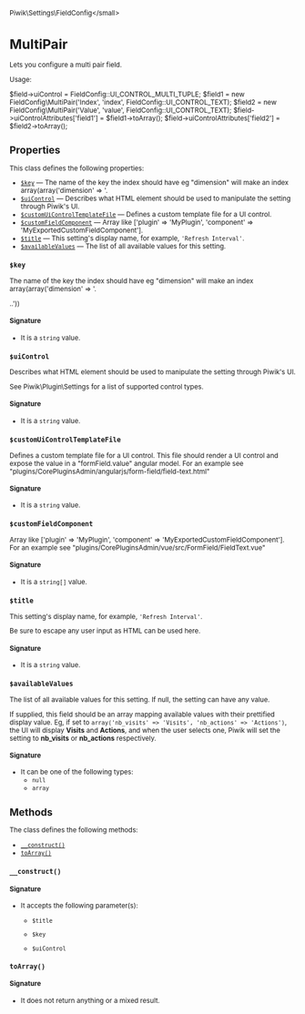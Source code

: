 <small>Piwik\Settings\FieldConfig\</small>

MultiPair
=========

Lets you configure a multi pair field.

Usage:

$field->uiControl = FieldConfig::UI_CONTROL_MULTI_TUPLE;
$field1 = new FieldConfig\MultiPair('Index', 'index', FieldConfig::UI_CONTROL_TEXT);
$field2 = new FieldConfig\MultiPair('Value', 'value', FieldConfig::UI_CONTROL_TEXT);
$field->uiControlAttributes['field1'] = $field1->toArray();
$field->uiControlAttributes['field2'] = $field2->toArray();

Properties
----------

This class defines the following properties:

- [`$key`](#$key) &mdash; The name of the key the index should have eg "dimension" will make an index array(array('dimension' => '.
- [`$uiControl`](#$uicontrol) &mdash; Describes what HTML element should be used to manipulate the setting through Piwik's UI.
- [`$customUiControlTemplateFile`](#$customuicontroltemplatefile) &mdash; Defines a custom template file for a UI control.
- [`$customFieldComponent`](#$customfieldcomponent) &mdash; Array like ['plugin' => 'MyPlugin', 'component' => 'MyExportedCustomFieldComponent'].
- [`$title`](#$title) &mdash; This setting's display name, for example, `'Refresh Interval'`.
- [`$availableValues`](#$availablevalues) &mdash; The list of all available values for this setting.

<a name="$key" id="$key"></a>
<a name="key" id="key"></a>
### `$key`

The name of the key the index should have eg "dimension" will make an index array(array('dimension' => '.

..'))

#### Signature

- It is a `string` value.

<a name="$uicontrol" id="$uicontrol"></a>
<a name="uiControl" id="uiControl"></a>
### `$uiControl`

Describes what HTML element should be used to manipulate the setting through Piwik's UI.

See Piwik\Plugin\Settings for a list of supported control types.

#### Signature

- It is a `string` value.

<a name="$customuicontroltemplatefile" id="$customuicontroltemplatefile"></a>
<a name="customUiControlTemplateFile" id="customUiControlTemplateFile"></a>
### `$customUiControlTemplateFile`

Defines a custom template file for a UI control. This file should render a UI control and expose the value in a
"formField.value" angular model. For an example see "plugins/CorePluginsAdmin/angularjs/form-field/field-text.html"

#### Signature

- It is a `string` value.

<a name="$customfieldcomponent" id="$customfieldcomponent"></a>
<a name="customFieldComponent" id="customFieldComponent"></a>
### `$customFieldComponent`

Array like ['plugin' => 'MyPlugin', 'component' => 'MyExportedCustomFieldComponent']. For an example see
"plugins/CorePluginsAdmin/vue/src/FormField/FieldText.vue"

#### Signature

- It is a `string[]` value.

<a name="$title" id="$title"></a>
<a name="title" id="title"></a>
### `$title`

This setting's display name, for example, `'Refresh Interval'`.

Be sure to escape any user input as HTML can be used here.

#### Signature

- It is a `string` value.

<a name="$availablevalues" id="$availablevalues"></a>
<a name="availableValues" id="availableValues"></a>
### `$availableValues`

The list of all available values for this setting. If null, the setting can have any value.

If supplied, this field should be an array mapping available values with their prettified
display value. Eg, if set to `array('nb_visits' => 'Visits', 'nb_actions' => 'Actions')`,
the UI will display **Visits** and **Actions**, and when the user selects one, Piwik will
set the setting to **nb_visits** or **nb_actions** respectively.

#### Signature

- It can be one of the following types:
    - `null`
    - `array`

Methods
-------

The class defines the following methods:

- [`__construct()`](#__construct)
- [`toArray()`](#toarray)

<a name="__construct" id="__construct"></a>
<a name="__construct" id="__construct"></a>
### `__construct()`

#### Signature

-  It accepts the following parameter(s):
    - `$title`
      
    - `$key`
      
    - `$uiControl`
      

<a name="toarray" id="toarray"></a>
<a name="toArray" id="toArray"></a>
### `toArray()`

#### Signature

- It does not return anything or a mixed result.

